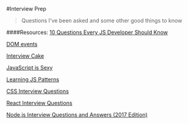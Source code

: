 #Interview Prep
>Questions I've been asked and some other good things to know

####Resources:
[10 Questions Every JS Developer Should Know](https://medium.com/javascript-scene/10-interview-questions-every-javascript-developer-should-know-6fa6bdf5ad95#.wnhwoz4cx)

[DOM events](http://dom.events/)

[Interview Cake](https://www.interviewcake.com/)

[JavaScript is Sexy](http://javascriptissexy.com/16-javascript-concepts-you-must-know-well/)

[Learning JS Patterns](https://addyosmani.com/resources/essentialjsdesignpatterns/book/)

[CSS Interview Questions](http://www.skilledup.com/articles/25-css-interview-questions-answers)

[React Interview Questions](https://tylermcginnis.com/react-interview-questions/)

[Node.js Interview Questions and Answers (2017 Edition)](https://blog.risingstack.com/node-js-interview-questions-and-answers-2017/)
